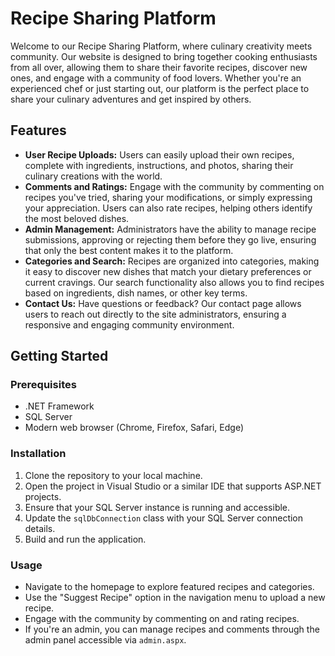 # Recipe Sharing Platform

Welcome to our Recipe Sharing Platform, where culinary creativity meets community. Our website is designed to bring together cooking enthusiasts from all over, allowing them to share their favorite recipes, discover new ones, and engage with a community of food lovers. Whether you're an experienced chef or just starting out, our platform is the perfect place to share your culinary adventures and get inspired by others.

## Features

- **User Recipe Uploads:** Users can easily upload their own recipes, complete with ingredients, instructions, and photos, sharing their culinary creations with the world.
- **Comments and Ratings:** Engage with the community by commenting on recipes you've tried, sharing your modifications, or simply expressing your appreciation. Users can also rate recipes, helping others identify the most beloved dishes.
- **Admin Management:** Administrators have the ability to manage recipe submissions, approving or rejecting them before they go live, ensuring that only the best content makes it to the platform.
- **Categories and Search:** Recipes are organized into categories, making it easy to discover new dishes that match your dietary preferences or current cravings. Our search functionality also allows you to find recipes based on ingredients, dish names, or other key terms.
- **Contact Us:** Have questions or feedback? Our contact page allows users to reach out directly to the site administrators, ensuring a responsive and engaging community environment.

## Getting Started

### Prerequisites

- .NET Framework
- SQL Server
- Modern web browser (Chrome, Firefox, Safari, Edge)

### Installation

1. Clone the repository to your local machine.
2. Open the project in Visual Studio or a similar IDE that supports ASP.NET projects.
3. Ensure that your SQL Server instance is running and accessible.
4. Update the `sqlDbConnection` class with your SQL Server connection details.
5. Build and run the application.

### Usage

- Navigate to the homepage to explore featured recipes and categories.
- Use the "Suggest Recipe" option in the navigation menu to upload a new recipe.
- Engage with the community by commenting on and rating recipes.
- If you're an admin, you can manage recipes and comments through the admin panel accessible via `admin.aspx`.
